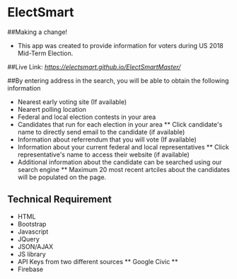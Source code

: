 # ElectSmart
##Making a change!
* This app was created to provide information for voters during US 2018 Mid-Term Election.

##Live Link:
*https://electsmart.github.io/ElectSmartMaster/*

##By entering address in the search, you will be able to obtain the following information 
* Nearest early voting site (If available)
* Nearert polling location
* Federal and local election contests in your area 
* Candidates that run for each election in your area
  ** Click candidate's name to directly send email to the candidate (if available)
* Information about referrendum that you will vote (If available)
* Information about your current federal and local representatives
  ** Click representative's name to access their website (if available)
* Additional information about the candidate can be searched using our search engine
  ** Maximum 20 most recent artciles about the candidates will be populated on the page.

## Technical Requirement
* HTML
* Bootstrap
* Javascript
* JQuery
* JSON/AJAX
* JS library
* API Keys from two different sources
  ** Google Civic
  **
* Firebase




